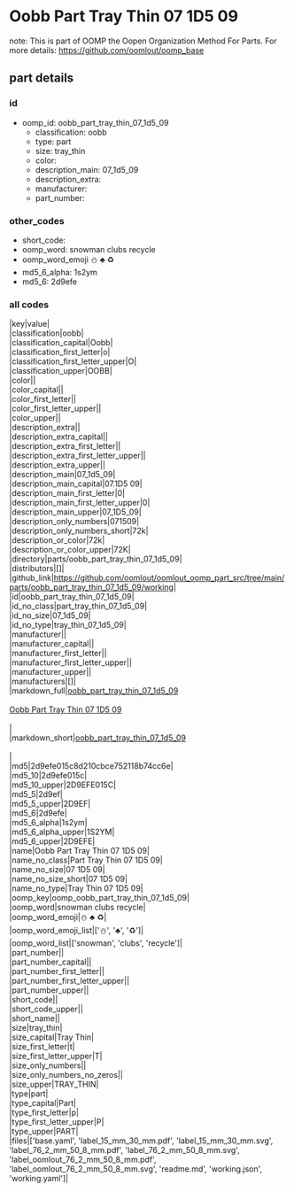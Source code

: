 # Oobb Part Tray Thin 07 1D5 09  

note: This is part of OOMP the Oopen Organization Method For Parts. For more details: https://github.com/oomlout/oomp_base

##  part details





### id
* oomp_id: oobb_part_tray_thin_07_1d5_09
  * classification: oobb
  * type: part
  * size: tray_thin
  * color: 
  * description_main: 07_1d5_09
  * description_extra: 
  * manufacturer: 
  * part_number: 

### other_codes
* short_code: 
* oomp_word: snowman clubs recycle
* oomp_word_emoji :snowman: :clubs: :recycle:
* md5_6_alpha: 1s2ym
* md5_6: 2d9efe

### all codes 
|key|value|  
|classification|oobb|  
|classification_capital|Oobb|  
|classification_first_letter|o|  
|classification_first_letter_upper|O|  
|classification_upper|OOBB|  
|color||  
|color_capital||  
|color_first_letter||  
|color_first_letter_upper||  
|color_upper||  
|description_extra||  
|description_extra_capital||  
|description_extra_first_letter||  
|description_extra_first_letter_upper||  
|description_extra_upper||  
|description_main|07_1d5_09|  
|description_main_capital|07.1D5 09|  
|description_main_first_letter|0|  
|description_main_first_letter_upper|0|  
|description_main_upper|07_1D5_09|  
|description_only_numbers|071509|  
|description_only_numbers_short|72k|  
|description_or_color|72k|  
|description_or_color_upper|72K|  
|directory|parts/oobb_part_tray_thin_07_1d5_09|  
|distributors|[]|  
|github_link|https://github.com/oomlout/oomlout_oomp_part_src/tree/main/parts/oobb_part_tray_thin_07_1d5_09/working|  
|id|oobb_part_tray_thin_07_1d5_09|  
|id_no_class|part_tray_thin_07_1d5_09|  
|id_no_size|07_1d5_09|  
|id_no_type|tray_thin_07_1d5_09|  
|manufacturer||  
|manufacturer_capital||  
|manufacturer_first_letter||  
|manufacturer_first_letter_upper||  
|manufacturer_upper||  
|manufacturers|[]|  
|markdown_full|[oobb_part_tray_thin_07_1d5_09](https://github.com/oomlout/oomlout_oomp_part_src/tree/main/parts/oobb_part_tray_thin_07_1d5_09/working)<br>[](https://github.com/oomlout/oomlout_oomp_part_src/tree/main/parts/oobb_part_tray_thin_07_1d5_09/working)<br>[Oobb Part Tray Thin 07 1D5 09](https://github.com/oomlout/oomlout_oomp_part_src/tree/main/parts/oobb_part_tray_thin_07_1d5_09/working)<br><br>|  
|markdown_short|[oobb_part_tray_thin_07_1d5_09](https://github.com/oomlout/oomlout_oomp_part_src/tree/main/parts/oobb_part_tray_thin_07_1d5_09/working)<br><br>|  
|md5|2d9efe015c8d210cbce752118b74cc6e|  
|md5_10|2d9efe015c|  
|md5_10_upper|2D9EFE015C|  
|md5_5|2d9ef|  
|md5_5_upper|2D9EF|  
|md5_6|2d9efe|  
|md5_6_alpha|1s2ym|  
|md5_6_alpha_upper|1S2YM|  
|md5_6_upper|2D9EFE|  
|name|Oobb Part Tray Thin 07 1D5 09|  
|name_no_class|Part Tray Thin 07 1D5 09|  
|name_no_size|07 1D5 09|  
|name_no_size_short|07 1D5 09|  
|name_no_type|Tray Thin 07 1D5 09|  
|oomp_key|oomp_oobb_part_tray_thin_07_1d5_09|  
|oomp_word|snowman clubs recycle|  
|oomp_word_emoji|:snowman: :clubs: :recycle:|  
|oomp_word_emoji_list|[':snowman:', ':clubs:', ':recycle:']|  
|oomp_word_list|['snowman', 'clubs', 'recycle']|  
|part_number||  
|part_number_capital||  
|part_number_first_letter||  
|part_number_first_letter_upper||  
|part_number_upper||  
|short_code||  
|short_code_upper||  
|short_name||  
|size|tray_thin|  
|size_capital|Tray Thin|  
|size_first_letter|t|  
|size_first_letter_upper|T|  
|size_only_numbers||  
|size_only_numbers_no_zeros||  
|size_upper|TRAY_THIN|  
|type|part|  
|type_capital|Part|  
|type_first_letter|p|  
|type_first_letter_upper|P|  
|type_upper|PART|  
|files|['base.yaml', 'label_15_mm_30_mm.pdf', 'label_15_mm_30_mm.svg', 'label_76_2_mm_50_8_mm.pdf', 'label_76_2_mm_50_8_mm.svg', 'label_oomlout_76_2_mm_50_8_mm.pdf', 'label_oomlout_76_2_mm_50_8_mm.svg', 'readme.md', 'working.json', 'working.yaml']|  
